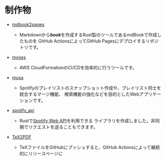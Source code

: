 # 制作物

- [mdbook2pages](./mdbook2pages.md)
    - Markdownから***book***を作成するRust製のツールであるmdBookで作成したものを
    GitHub ActionsによってGitHub Pagesにデプロイするリポジトリです。

- [moses](./moses.md)
    - AWS CloudFormationのCI/CDを効率的に行うツールです。

- [musa](./musa.md)
    - Spotifyのプレイリストのスナップショット作成や、プレイリスト同士を統合するマージ機能、
    検索機能の強化などを目的としたWebアプリケーションです。

- [spotify\_api](./spotify_api.md)
    - Rustで[Spotify Web API][SpotifyWebAPI]を利用できる
    ライブラリを作成しました。非同期でリクエストを送ることもできます。

- [TeX2PDF](./tex2pdf.md)
    - TeXファイルをGitHubにプッシュすると、GitHub Actionsによって継続的にリリースページに

[SpotifyWebAPI]:https://developer.spotify.com/documentation/web-api
